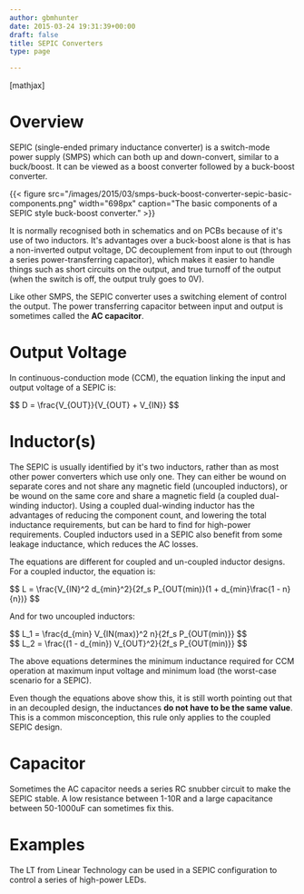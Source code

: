 ```yaml
---
author: gbmhunter
date: 2015-03-24 19:31:39+00:00
draft: false
title: SEPIC Converters
type: page

---
```


[mathjax]

# Overview

SEPIC (single-ended primary inductance converter) is a switch-mode power supply (SMPS) which can both up and down-convert, similar to a buck/boost. It can be viewed as a boost converter followed by a buck-boost converter.

{{< figure src="/images/2015/03/smps-buck-boost-converter-sepic-basic-components.png" width="698px" caption="The basic components of a SEPIC style buck-boost converter."  >}}

It is normally recognised both in schematics and on PCBs because of it's use of two inductors. It's advantages over a buck-boost alone is that is has a non-inverted output voltage, DC decouplement from input to out (through a series power-transferring capacitor), which makes it easier to handle things such as short circuits on the output, and true turnoff of the output (when the switch is off, the output truly goes to 0V).

Like other SMPS, the SEPIC converter uses a switching element of control the output. The power transferring capacitor between input and output is sometimes called the **AC capacitor**.

# Output Voltage

In continuous-conduction mode (CCM), the equation linking the input and output voltage of a SEPIC is:

<div>$$ D = \frac{V_{OUT}}{V_{OUT} + V_{IN}} $$</div>

# Inductor(s)

The SEPIC is usually identified by it's two inductors, rather than as most other power converters which use only one. They can either be wound on separate cores and not share any magnetic field (uncoupled inductors), or be wound on the same core and share a magnetic field (a coupled dual-winding inductor). Using a coupled dual-winding inductor has the advantages of reducing the component count, and lowering the total inductance requirements, but can be hard to find for high-power requirements. Coupled inductors used in a SEPIC also benefit from some leakage inductance, which reduces the AC losses.

The equations are different for coupled and un-coupled inductor designs. For a coupled inductor, the equation is:

<div>$$ L = \frac{V_{IN}^2 d_{min}^2}{2f_s P_{OUT(min)}(1 + d_{min}\frac{1 - n}{n})} $$</div>

And for two uncoupled inductors:

<div>$$ L_1 = \frac{d_{min} V_{IN(max)}^2 n}{2f_s P_{OUT(min)}} $$</div>

<div>$$ L_2 = \frac{(1 - d_{min}) V_{OUT}^2}{2f_s P_{OUT(min)}} $$</div>

The above equations determines the minimum inductance required for CCM operation at maximum input voltage and minimum load (the worst-case scenario for a SEPIC).

Even though the equations above show this, it is still worth pointing out that in an decoupled design, the inductances **do not have to be the same value**. This is a common misconception, this rule only applies to the coupled SEPIC design.

# Capacitor

Sometimes the AC capacitor needs a series RC snubber circuit to make the SEPIC stable. A low resistance between 1-10R and a large capacitance between 50-1000uF can sometimes fix this.

# Examples

The LT from Linear Technology can be used in a SEPIC configuration to control a series of high-power LEDs.
